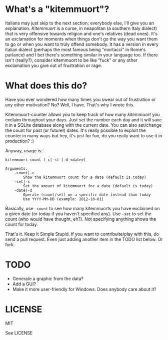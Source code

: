 What's a "kitemmuort"?
=====================

Italians may just skip to the next section; everybody else, I'll give you an 
explanation. _Kitemmuort_ is a curse, in neapolitan (a southern Italy dialect) 
that is very offensive towards religion and one's relatives (dead ones). It's an 
exclamation for moments when things don't go the way you want them to go or when 
you want to truly offend somebody. It has a version in every italian dialect 
(perhaps the most famous being "mortacci" in Rome's parlance) and I bet there's 
something similar in your language too. If there isn't (really?), consider 
kitemmuort to be like "fuck" or any other exclamation you give out of 
frustration or rage.

What does this do?
==================

Have you ever wondered how many times you swear out of frustration or any other 
motivation? No? Well, I have. That's why I wrote this.

Kitemmuort-counter allows you to keep track of how many _kitemmuort_ you 
exclaim throughout your days. Just set the number each day and it will save it 
in a SQLite database along with the current date. You can also set/change the 
count for past (or future!) dates. It's really possible to exploit the counter 
in many ways but hey, it's just for fun, do you really want to use it in 
production? :)

Anyway, usage is:

	kitemmuort-count (-c|-s) [-d <date>]

	Arguments:
		-count|-c
			Show the kitemmuort count for a date (default is today)
		-set|-s
			Set the amount of kitemmuort for a date (default is today)
		-date|-d
			Operate (count/set) on a specific date instead than today
			Use YYYY-MM-DD (example: 2012-10-01)

Basically, use `-count` to see how many kitemmuorts you have exclaimed on a 
given date (or today if you haven't specified any). Use `-set` to set the count 
(who would have thought, eh?). Not specifying anything shows the count for 
today.

That's it. Keep It Simple Stupid. If you want to contribuite/play with this, do 
send a pull request. Even just adding another item in the TODO list below. Or 
fork.

TODO
====

* Generate a graphic from the data?
* Add a GUI?
* Make it more user-friendly for Windows. Does anybody care about it?

LICENSE
======

MIT

See LICENSE
